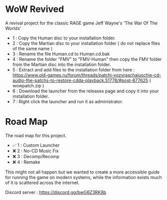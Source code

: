 # WoW Revived

A revival project for the classic RAGE game Jeff Wayne's 'The War Of The Worlds'

- 1 : Copy the Human disc to your installation folder.
- 2 : Copy the Martian disc to your installation folder ( do not replace files of the same name )
- 3 : Rename the file Human.cd to Human.cd.bak
- 4 : Rename the folder "FMV" to "FMV-Human" then copy the FMV folder from the Martian disc into the installation folder.
- 5 : Extract and add files to the installation folder from here : https://www.old-games.ru/forum/threads/patchi-vozvraschajuschie-cd-audio-the-patchs-to-restore-cdda-playback.51778/#post-877625 ( wowpatch.zip )
- 6 : Download the launcher from the releases page and copy it into your installation folder.
- 7 : Right click the launcher and run it as administrator.

# Road Map

The road map for this project.

- ✅ 1 : Custom Launcher
- ❌ 2 : No-CD Music Fix
- ❌ 3 : Decomp/Recomp
- ❌ 4 : Remake

This might not all happen but we wanted to create a more accessible guide for running the game on modern systems, while the information exists much of it is scattered across the internet.

Discord server : https://discord.gg/bwG6Z3RK8b